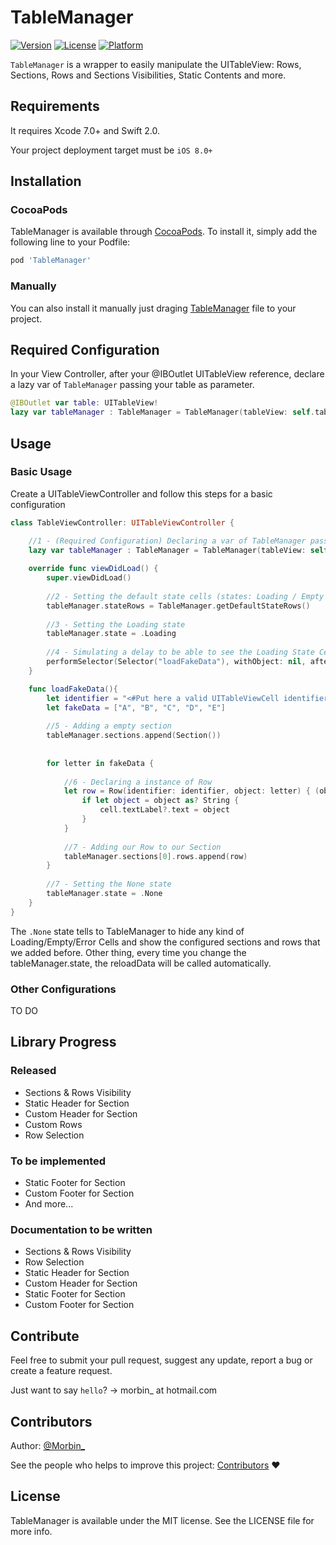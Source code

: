 # TableManager

[![Version](https://img.shields.io/cocoapods/v/TableManager.svg?style=flat)](http://cocoapods.org/pods/TableManager)
[![License](https://img.shields.io/cocoapods/l/TableManager.svg?style=flat)](http://cocoapods.org/pods/TableManager)
[![Platform](https://img.shields.io/cocoapods/p/TableManager.svg?style=flat)](http://cocoapods.org/pods/TableManager)

`TableManager` is a wrapper to easily manipulate the UITableView: Rows, Sections, Rows and Sections Visibilities, Static Contents and more.

## Requirements

It requires Xcode 7.0+ and Swift 2.0.

Your project deployment target must be `iOS 8.0+`

## Installation

### CocoaPods

TableManager is available through [CocoaPods](http://cocoapods.org). To install
it, simply add the following line to your Podfile:

```ruby
pod 'TableManager'
```

### Manually

You can also install it manually just draging [TableManager](https://github.com/Morbix/TableManager/blob/master/TableManager.swift) file to your project. 


## Required Configuration

In your View Controller, after your  @IBOutlet UITableView reference, declare a lazy var of `TableManager` passing your table as parameter.
```swift
@IBOutlet var table: UITableView!
lazy var tableManager : TableManager = TableManager(tableView: self.table)
```

## Usage

### Basic Usage
Create a UITableViewController and follow this steps for a basic configuration
```swift
class TableViewController: UITableViewController {

    //1 - (Required Configuration) Declaring a var of TableManager passing the UITableView instance
    lazy var tableManager : TableManager = TableManager(tableView: self.tableView)
    
    override func viewDidLoad() {
        super.viewDidLoad()
        
        //2 - Setting the default state cells (states: Loading / Empty / Error)
        tableManager.stateRows = TableManager.getDefaultStateRows()
        
        //3 - Setting the Loading state
        tableManager.state = .Loading
        
        //4 - Simulating a delay to be able to see the Loading State Cell
        performSelector(Selector("loadFakeData"), withObject: nil, afterDelay: 3)
    }

    func loadFakeData(){
        let identifier = "<#Put here a valid UITableViewCell identifier#>"
        let fakeData = ["A", "B", "C", "D", "E"]
        
        //5 - Adding a empty section
        tableManager.sections.append(Section())
        
        
        for letter in fakeData {
            
            //6 - Declaring a instance of Row
            let row = Row(identifier: identifier, object: letter) { (object, cell, indexPath) -> Void in
                if let object = object as? String {
                    cell.textLabel?.text = object
                }
            }
            
            //7 - Adding our Row to our Section
            tableManager.sections[0].rows.append(row)
        }
        
        //7 - Setting the None state
        tableManager.state = .None 
    }
}
```
The `.None` state tells to TableManager to hide any kind of Loading/Empty/Error Cells and show the configured sections and rows that we added before.
Other thing, every time you change the tableManager.state, the reloadData will be called automatically.

### Other Configurations

TO DO


## Library Progress

### Released
- Sections & Rows Visibility 
- Static Header for Section
- Custom Header for Section
- Custom Rows
- Row Selection

### To be implemented 
- Static Footer for Section
- Custom Footer for Section
- And more...

### Documentation to be written
- Sections & Rows Visibility
- Row Selection
- Static Header for Section
- Custom Header for Section
- Static Footer for Section
- Custom Footer for Section

## Contribute

Feel free to submit your pull request, suggest any update, report a bug or create a feature request. 

Just want to say `hello`? -> morbin_ at hotmail.com

## Contributors

Author: [@Morbin_](https://twitter.com/Morbin_) 

See the people who helps to improve this project: [Contributors](https://github.com/Morbix/TableManager/graphs/contributors) ♥


## License

TableManager is available under the MIT license. See the LICENSE file for more info.
